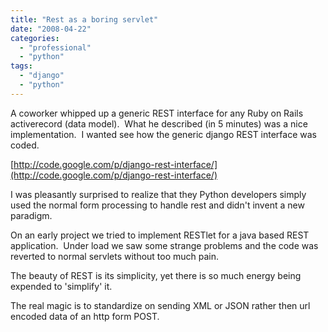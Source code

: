 ```yaml
---
title: "Rest as a boring servlet"
date: "2008-04-22"
categories: 
  - "professional"
  - "python"
tags: 
  - "django"
  - "python"
---
```


A coworker whipped up a generic REST interface for any Ruby on Rails activerecord (data model).  What he described (in 5 minutes) was a nice implementation.  I wanted see how the generic django REST interface was coded.

[http://code.google.com/p/django-rest-interface/](http://code.google.com/p/django-rest-interface/)

I was pleasantly surprised to realize that they Python developers simply used the normal form processing to handle rest and didn't invent a new paradigm.

On an early project we tried to implement RESTlet for a java based REST application.  Under load we saw some strange problems and the code was reverted to normal servlets without too much pain.

The beauty of REST is its simplicity, yet there is so much energy being expended to 'simplify' it.

The real magic is to standardize on sending XML or JSON rather then url encoded data of an http form POST.
